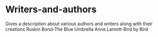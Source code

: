 # Writers-and-authors
Gives a description about various authors and writers along with their creations
Ruskin Bond-The Blue Umbrella
Anne Lamott-Bird by Bird
